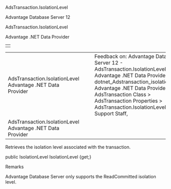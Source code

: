 AdsTransaction.IsolationLevel




Advantage Database Server 12  

AdsTransaction.IsolationLevel

Advantage .NET Data Provider

|  |
| --- |
|  |

|  |  |  |  |  |
| --- | --- | --- | --- | --- |
| AdsTransaction.IsolationLevel  Advantage .NET Data Provider |  |  | Feedback on: Advantage Database Server 12 - AdsTransaction.IsolationLevel Advantage .NET Data Provider dotnet\_Adstransaction\_isolationlevel Advantage .NET Data Provider > AdsTransaction Class > AdsTransaction Properties > AdsTransaction.IsolationLevel / Dear Support Staff, |  |
| AdsTransaction.IsolationLevel  Advantage .NET Data Provider |  |  |  |  |

Retrieves the isolation level associated with the transaction.

public IsolationLevel IsolationLevel {get;}

Remarks

Advantage Database Server only supports the ReadCommitted isolation level.